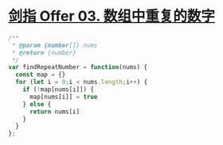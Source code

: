 # [剑指 Offer 03. 数组中重复的数字](https://leetcode-cn.com/problems/shu-zu-zhong-zhong-fu-de-shu-zi-lcof/)
```js
/**
 * @param {number[]} nums
 * @return {number}
 */
var findRepeatNumber = function(nums) {
  const map = {}
  for (let i = 0;i < nums.length;i++) {
    if (!map[nums[i]]) {
      map[nums[i]] = true
    } else {
      return nums[i]
    }
  }
};
```